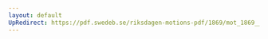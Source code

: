 ```yaml
---
layout: default
UpRedirect: https://pdf.swedeb.se/riksdagen-motions-pdf/1869/mot_1869__ak__00277.pdf
---
```

